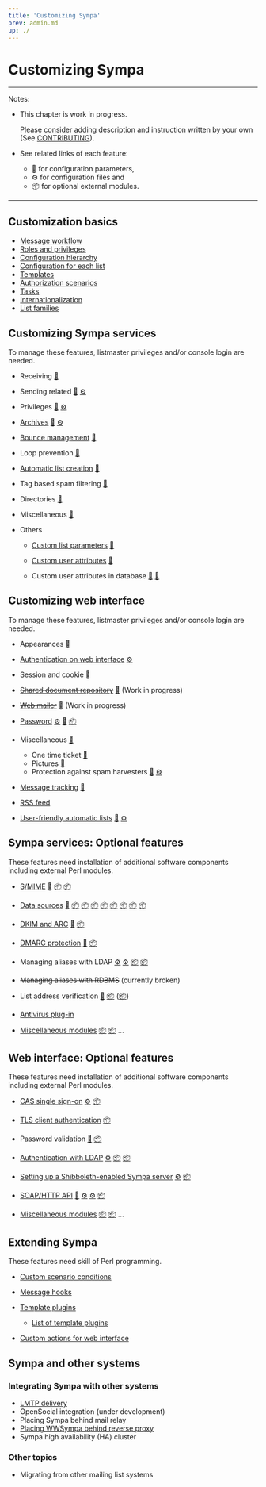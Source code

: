 ```yaml
---
title: 'Customizing Sympa'
prev: admin.md
up: ./
---
```


Customizing Sympa
=================

----
Notes:

  * This chapter is work in progress.

    Please consider adding description and instruction written by your own
    (See [CONTRIBUTING](../CONTRIBUTING.md)).

  * See related links of each feature:
      - &#x1F527; for configuration parameters,
      - &#x2699; for configuration files and
      - &#x1F4E6; for optional external modules.

----

Customization basics
--------------------

  * [Message workflow](customize/basics-workflow.md)
  * [Roles and privileges](customize/basics-roles.md)
  * [Configuration hierarchy](customize/basics-configuration.md)
  * [Configuration for each list](customize/basics-list-config.md)
  * [Templates](customize/basics-templates.md)
  * [Authorization scenarios](customize/basics-scenarios.md)
  * [Tasks](customize/basics-tasks.md)
  * [Internationalization](customize/basics-i18n.md)
  * [List families](customize/basics-families.md)

Customizing Sympa services
--------------------------

To manage these features, listmaster privileges and/or console login are
needed.

  * Receiving
    [&#x1F527;](/gpldoc/man/sympa.conf.5.html#receiving)
  * Sending related
    [&#x1F527;](/gpldoc/man/sympa.conf.5.html#sending-related)
    [&#x2699;](/gpldoc/man/nrcpt_by_domain.conf.5.html# "nrcpt_by_domain.conf")
  * Privileges
    [&#x1F527;](/gpldoc/man/sympa.conf.5.html#privileges)
    [&#x2699;](/gpldoc/man/edit_list.conf.5.html# "edit_list.conf")
  * [Archives](customize/archives.md)
    [&#x1F527;](/gpldoc/man/sympa.conf.5.html#archives)
    [&#x2699;](/gpldoc/man/mhonarc-ressources.tt2.5.html# "mhonarc-ressources.tt2")
  * [Bounce management](customize/bounce-management.md)
    [&#x1F527;](/gpldoc/man/sympa.conf.5.html#bounce-management-and-tracking)
  * Loop prevention
    [&#x1F527;](/gpldoc/man/sympa.conf.5.html#loop-prevention)
  * [Automatic list creation](customize/automatic-lists.md)
    [&#x1F527;](/gpldoc/man/sympa.conf.5.html#automatic-lists)
  * Tag based spam filtering
    [&#x1F527;](/gpldoc/man/sympa.conf.5.html#tag-based-spam-filtering)
  * Directories
    [&#x1F527;](/gpldoc/man/sympa.conf.5.html#directories)
  * Miscellaneous
    [&#x1F527;](/gpldoc/man/sympa.conf.5.html#miscelaneous)
  * Others

      - [Custom list parameters](customize/custom-parameters.md)
        [&#x1F527;](/gpldoc/man/list_config.5.html#custom_vars)
      - [Custom user attributes](customize/custom-user-attributes.md)
        [&#x1F527;](/gpldoc/man/list_config.5.html#custom_attribute)

      - Custom user attributes in database
        [&#x1F527;](/gpldoc/man/sympa.conf.5.html#db_additional_subscriber_fields)
        [&#x1F527;](/gpldoc/man/sympa.conf.5.html#db_additional_user_fields)

Customizing web interface
--------------------------

To manage these features, listmaster privileges and/or console login are
needed.

  * Appearances
    [&#x1F527;](/gpldoc/man/sympa.conf.5.html#web-interface-parameters-appearances)
  * [Authentication on web interface](customize/authentication-web.md)
    [&#x2699;](/gpldoc/man/auth.conf.5.html# "auth.conf")
  * Session and cookie
    [&#x1F527;](/gpldoc/man/sympa.conf.5.html#cookie_domain)
  * ~~[Shared document repository](customize/shared-repository.md)~~
    [&#x1F527;](/gpldoc/man/sympa.conf.5.html#default_shared_quota)
    (Work in progress)
  * ~~[Web mailer](customize/web-mailer.md)~~
    [&#x1F527;](/gpldoc/man/sympa.conf.5.html#use_html_editor)
    (Work in progress)
  * [Password](customize/builtin-auth.md)
    [&#x2699;](/gpldoc/man/auth.conf.5.html#user_table-paragraph "auth.conf")
    [&#x1F527;](/gpldoc/man/sympa.conf.5.html#max_wrong_password)
    [&#x1F4E6;](http://search.cpan.org/dist/Crypt-Eksblowfish/)
  * Miscellaneous
    [&#x1F527;](/gpldoc/man/sympa.conf.5.html#web-interface-parameters-miscelaneous)

      - One time ticket
        [&#x1F527;](/gpldoc/man/sympa.conf.5.html#one_time_ticket_lifetime)
      - Pictures
        [&#x1F527;](/gpldoc/man/sympa.conf.5.html#pictures_feature)
      - Protection against spam harvesters
        [&#x1F527;](/gpldoc/man/sympa.conf.5.html#spam_protection)
        [&#x2699;](/gpldoc/man/crawlers_detection.conf.5.html# "crawlers_detection.conf")

  * [Message tracking](customize/message-tracking.md)
    [&#x1F527;](/gpldoc/man/sympa.conf.5.html#bounce-management-and-tracking)
  * [RSS feed](customize/rss-feed.md)
  * [User-friendly automatic lists](customize/friendly-automatic-lists.md)
    [&#x1F527;](/gpldoc/man/sympa.conf.5.html#automatic_list_families)
    [&#x2699;](/gpldoc/man/automatic_lists_description.conf.5.html# "automatic_lists_description.conf")

Sympa services: Optional features
---------------------------------

These features need installation of additional software components including
external Perl modules.

  * [S/MIME](customize/smime.md)
    [&#x1F527;](/gpldoc/man/sympa.conf.5.html#s-mime-and-tls)
    [&#x1F4E6;](https://metacpan.org/release/Crypt-OpenSSL-X509 "Crypt-OpenSSL-X509")
    [&#x1F4E6;](https://metacpan.org/release/Crypt-SMIME "Crypt-SMIME")
  * [Data sources](customize/data-sources.md)
    [&#x1F527;](/gpldoc/man/list_config.5.html#data-sources-setup)
    [&#x1F4E6;](https://metacpan.org/release/DBD-CSV "DBD-CSV")
    [&#x1F4E6;](https://metacpan.org/release/DBD-mysql "DBD-mysql")
    [&#x1F4E6;](https://metacpan.org/release/DBD-ODBC "DBD-ODBC")
    [&#x1F4E6;](https://metacpan.org/release/DBD-Oracle "DBD-Oracle")
    [&#x1F4E6;](https://metacpan.org/release/DBD-Pg "DBD-Pg")
    [&#x1F4E6;](https://metacpan.org/release/DBD-SQLite "DBD-SQLite")
    [&#x1F4E6;](https://metacpan.org/release/Net-LDAP "Net-LDAP")
    [&#x1F4E6;](https://metacpan.org/release/IO-Socket-SSL "IO-Socket-SSL")
  * [DKIM and ARC](customize/dkim-arc.md)
    [&#x1F527;](/gpldoc/man/sympa.conf.5.html#dkim-and-arc)
    [&#x1F4E6;](https://metacpan.org/release/Mail-DKIM "Mail-DKIM")
  * [DMARC protection](customize/dmarc-protection.md)
    [&#x1F527;](/gpldoc/man/sympa.conf.5.html#dmarc-protection)
    [&#x1F4E6;](https://metacpan.org/release/Net-DNS "Net-DNS")
  * Managing aliases with LDAP
    [&#x2699;](/gpldoc/man/ldap_alias_manager.conf.5.html# "ldap_alias_manager.conf")
    [&#x2699;](/gpldoc/man/ldap_alias_entry.tt2.5.html# "ldap_alias_entry.tt2")
    [&#x1F4E6;](https://metacpan.org/release/Net-LDAP "Net-LDAP")
    [&#x1F4E6;](https://metacpan.org/release/IO-Socket-SSL "IO-Socket-SSL")
  * ~~Managing aliases with RDBMS~~ (currently broken)
  * List address verification
    [&#x1F527;](/gpldoc/man/sympa.conf.5.html#list-address-verification)
    [&#x1F4E6;](https://metacpan.org/release/libnet "libnet")
    ([&#x1F4E6;](https://metacpan.org/pod/Net::SMTP "Net::SMTP"))
  * [Antivirus plug-in](customize/antivirus.md)

  * [Miscellaneous modules](customize/misc-sympa.md)
    [&#x1F4E6;](https://metacpan.org/release/Clone)
    [&#x1F4E6;](https://metacpan.org/release/Encode-Locale)
    ...

Web interface: Optional features
--------------------------------

These features need installation of additional software components including
external Perl modules.

  * [CAS single sign-on](customize/cas.md)
    [&#x2699;](/gpldoc/man/auth.conf.5.html#cas-paragraph "auth.conf")
    [&#x1F4E6;](https://metacpan.org/release/AuthCAS "AuthCAS")
  * [TLS client authentication](customize/tls-client-auth.md)
    [&#x1F4E6;](https://metacpan.org/release/Crypt-OpenSSL-X509 "Crypt-OpenSSL-X509")
  * Password validation
    [&#x1F527;](/gpldoc/man/sympa.conf.5.html#password-validation)
    [&#x1F4E6;](https://metacpan.org/release/Data-Password "Data-Password")
  * [Authentication with LDAP](customize/ldap-auth.md)
    [&#x2699;](/gpldoc/man/auth.conf.5.html#ldap-paragraph "auth.conf")
    [&#x1F4E6;](https://metacpan.org/release/Net-LDAP "Net-LDAP")
    [&#x1F4E6;](https://metacpan.org/release/IO-Socket-SSL "IO-Socket-SSL")
  * [Setting up a Shibboleth-enabled Sympa server](customize/shibboleth.md)
    [&#x2699;](/gpldoc/man/auth.conf.5.html#generic_sso-paragraph "auth.conf")
    [&#x1F4E6;](http://shibboleth.internet2.edu "Shibboleth SP")
  * [SOAP/HTTP API](customize/soap-api.md)
    [&#x1F527;](/gpldoc/man/sympa.conf.5.html#soap-http-interface)
    [&#x2699;](/gpldoc/man/trusted_applications.conf.5.html# "trusted_applications.conf")
    [&#x2699;](/gpldoc/man/sympa.wsdl.5.html# "sympa.wsdl")
    [&#x1F4E6;](https://metacpan.org/release/SOAP-Lite "SOAP-Lite")

  * [Miscellaneous modules](customize/misc-web.md)
    [&#x1F4E6;](https://metacpan.org/release/Unicode-Nomalize)
    [&#x1F4E6;](https://metacpan.org/release/Crypt-CipherSaber)
    ...

Extending Sympa
---------------

These features need skill of Perl programming.

  - [Custom scenario conditions](customize/custom-scenario-conditions.md)
  - [Message hooks](/gpldoc/man/Sympa-Message-Plugin.3.html)
  - [Template plugins](customize/template-plugins.md)

      - [List of template plugins](customize/template-plugins.md#list-of-template-plugins)

  - [Custom actions for web interface](customize/custom-actions.md)

Sympa and other systems
-----------------------

### Integrating Sympa with other systems

  - [LMTP delivery](customize/lmtp-delivery.md)
  - ~~OpenSocial integration~~ (under development)
  - Placing Sympa behind mail relay
  - [Placing WWSympa behind reverse proxy](customize/reverse-proxy.md)
  - Sympa high availability (HA) cluster

### Other topics

  - Migrating from other mailing list systems

